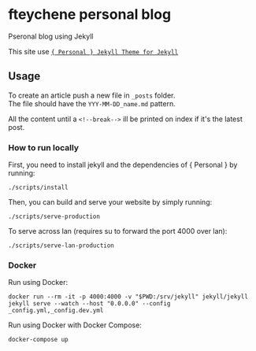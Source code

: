 # fteychene personal blog

Pseronal blog using Jekyll

This site use [`{ Personal } Jekyll Theme for Jekyll`](https://github.com/le4ker/personal-jekyll-theme/)

## Usage

To create an article push a new file in `_posts` folder.  
The file should have the `YYY-MM-DD_name.md` pattern.

All the content until a `<!--break-->` ill be printed on index if it's the latest post.

### How to run locally

First, you need to install jekyll and the dependencies of { Personal } by running:

```shell
./scripts/install
```

Then, you can build and serve your website by simply running:

```shell
./scripts/serve-production
```

To serve across lan (requires su to forward the port 4000 over lan):

```shell
./scripts/serve-lan-production
```

### Docker

Run using Docker:

```
docker run --rm -it -p 4000:4000 -v "$PWD:/srv/jekyll" jekyll/jekyll jekyll serve --watch --host "0.0.0.0" --config _config.yml,_config.dev.yml
```

Run using Docker with Docker Compose:
```
docker-compose up
```